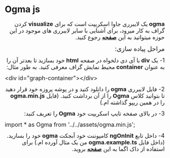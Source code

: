 <div style="line-height: normal; overflow: hidden">
                    <h1>Ogma js</h1>

<p dir="rtl"><span style="font-size:18px"><strong>ogma </strong>یک لایبرری جاوا اسکریپت است که برای <strong>visualize </strong>کردن گراف به کار میرود، برای آشنایی با سایر لایبرری های موجود در این حوزه میتوانید به این <strong><a href="https://medium.com/@Elise_Deux/the-list-of-graph-visualization-libraries-7a7b89aab6a6">صفحه</a></strong> رجوع کنید.</span></p>

<p dir="rtl"><span style="font-size:20px">مراحل پیاده سازی:</span></p>

<p dir="rtl"><span style="font-size:18px">1- یک <strong>div </strong>با آی دی دلخواه در صفحه <strong>html </strong>خود بسازید تا بعدتر آن را به عنوان <strong>container </strong>محیط نمایش گراف معرفی کنید. به طور مثال:</span></p>

<p><span style="font-size:18px">&lt;div&nbsp;id="graph-container"&gt;&lt;/div&gt;</span></p>

<p dir="rtl"><span style="font-size:18px">2- فایل لایبرری <strong>ogma </strong>را دانلود کنید و در پوشه پروزه خود قرار دهید تا بتوانید کلاس <strong>Ogma </strong>را از آن برداشت کنید. (فایل <strong>ogma.min.js</strong> را در همین ریپو گذاشته ام.)</span></p>

<p dir="rtl"><span style="font-size:18px">3- در بالای صفخه تایپ اسکریپت خود <strong>Ogma </strong>را تعریف کنید:</span></p>

<p><span style="font-size:18px">import&nbsp;*&nbsp;as&nbsp;Ogma&nbsp;from&nbsp;'../../assets/ogma.min.js';</span></p>

<p dir="rtl"><span style="font-size:18px">4- داخل تابع&nbsp;<strong>ngOnInit </strong>کامپوننت خود آبجکت <strong>ogma </strong>خود را بسازید. (داخل فایل <strong>ogma.example.ts</strong> من یک مثال آورده ام.) برای استفاده از داک اگما به این <strong><a href="https://doc.linkurio.us/ogma/latest/quickstart.html">صفحه</a></strong>&nbsp;بروید.</span></p>

<p>&nbsp;</p>

<p dir="rtl">&nbsp;</p>

<p dir="rtl">&nbsp;</p>
                </div>
